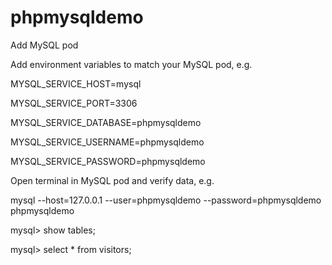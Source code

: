 # phpmysqldemo

Add MySQL pod


Add environment variables to match your MySQL pod, e.g.

MYSQL_SERVICE_HOST=mysql

MYSQL_SERVICE_PORT=3306

MYSQL_SERVICE_DATABASE=phpmysqldemo

MYSQL_SERVICE_USERNAME=phpmysqldemo

MYSQL_SERVICE_PASSWORD=phpmysqldemo


Open terminal in MySQL pod and verify data, e.g.

mysql --host=127.0.0.1 --user=phpmysqldemo --password=phpmysqldemo phpmysqldemo

mysql> show tables;

mysql> select * from visitors;
